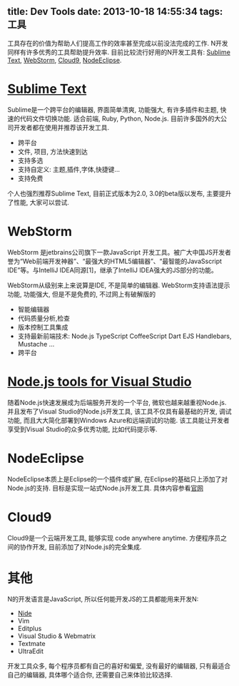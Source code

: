 title: Dev Tools
date: 2013-10-18 14:55:34
tags: 工具
---
工具存在的价值为帮助人们提高工作的效率甚至完成以前没法完成的工作. N开发同样有许多优秀的工具帮助提升效率. 目前比较流行好用的N开发工具有: [Sublime Text](http://www.sublimetext.com/), [WebStorm](http://www.jetbrains.com/webstorm/), [Cloud9](https://c9.io/), [NodeEclipse](http://www.nodeclipse.org/).

# [Sublime Text](http://www.sublimetext.com/)
Sublime是一个跨平台的编辑器, 界面简单清爽, 功能强大, 有许多插件和主题,
快速的代码文件切换功能. 适合前端, Ruby, Python, Node.js. 目前许多国外的大公司开发者都在使用并推荐该开发工具. 

* 跨平台
* 文件, 项目, 方法快速到达
* 支持多选
* 支持自定义: 主题,插件,字体,快捷键…
* 支持免费

个人也强烈推荐Sublime Text, 目前正式版本为2.0, 3.0的beta版以发布, 主要提升了性能, 大家可以尝试.


# WebStorm
WebStorm 是jetbrains公司旗下一款JavaScript 开发工具。被广大中国JS开发者誉为“Web前端开发神器”、“最强大的HTML5编辑器”、“最智能的JavaSscript IDE”等。与IntelliJ IDEA同源[1]，继承了IntelliJ IDEA强大的JS部分的功能。

WebStorm从级别来上来说算是IDE, 不是简单的编辑器. WebStorm支持语法提示功能, 功能强大, 但是不是免费的, 不过网上有破解版的

* 智能编辑器
* 代码质量分析,检查
* 版本控制工具集成
* 支持最新前端技术: Node.js TypeScript CoffeeScript Dart EJS Handlebars, Mustache …
* 跨平台

# [Node.js tools for Visual Studio](https://nodejstools.codeplex.com/)
随着Node.js快速发展成为后端服务开发的一个平台, 微软也越来越重视Node.js. 并且发布了Visual Studio的Node.js开发工具, 该工具不仅具有最基础的开发, 调试功能, 而且大大简化部署到Windows Azure和远端调试的功能. 该工具能让开发者享受到Visual Studio的众多优秀功能, 比如代码提示等.





# NodeEclipse
NodeEclipse本质上是Eclipse的一个插件或扩展, 在Eclipse的基础只上添加了对Node.js的支持. 目标是实现一站式Node.js开发工具.
具体内容参看[官网](http://www.nodeclipse.org/)

# Cloud9
Cloud9是一个云端开发工具, 能够实现 code anywhere anytime. 方便程序员之间的协作开发, 目前添加了对Node.js的完全集成.

# 其他


N的开发语言是JavaScript, 所以任何能开发JS的工具都能用来开发N:

* [Nide](http://coreh.github.io/nide/)
* Vim
* Editplus
* Visual Studio & Webmatrix
* Textmate
* UltraEdit

开发工具众多, 每个程序员都有自己的喜好和偏爱, 没有最好的编辑器, 只有最适合自己的编辑器, 具体哪个适合你, 还需要自己来体验比较选择. 





